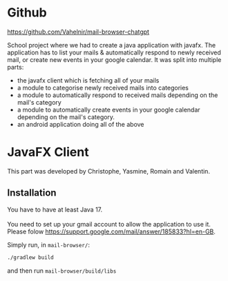 # Github
https://github.com/Vahelnir/mail-browser-chatgpt <br/> 

School project where we had to create a java application with javafx. 
The application has to list your mails & automatically respond to newly received mail, or create new events in your google calendar.
It was split into multiple parts:
- the javafx client which is fetching all of your mails
- a module to categorise newly received mails into categories
- a module to automatically respond to received mails depending on the mail's category
- a module to automatically create events in your google calendar depending on the mail's category.
- an android application doing all of the above

# JavaFX Client
This part was developed by Christophe, Yasmine, Romain and Valentin.

## Installation

You have to have at least Java 17.<br/> <br/> 
You need to set up your gmail account to allow the application to use it. <br> Please folow https://support.google.com/mail/answer/185833?hl=en-GB.

Simply run, in `mail-browser/`:
```sh 
./gradlew build
```
and then run `mail-browser/build/libs`
